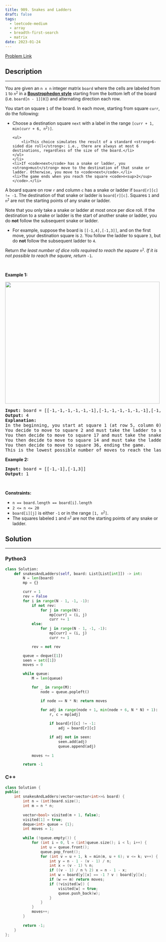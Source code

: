 ```yaml
---
title: 909. Snakes and Ladders
draft: false
tags: 
  - leetcode-medium
  - array
  - breadth-first-search
  - matrix
date: 2023-01-24
---
```


[Problem Link](https://leetcode.com/problems/snakes-and-ladders/)

## Description

---
<p>You are given an <code>n x n</code> integer matrix <code>board</code> where the cells are labeled from <code>1</code> to <code>n<sup>2</sup></code> in a <a href="https://en.wikipedia.org/wiki/Boustrophedon" target="_blank"><strong>Boustrophedon style</strong></a> starting from the bottom left of the board (i.e. <code>board[n - 1][0]</code>) and alternating direction each row.</p>

<p>You start on square <code>1</code> of the board. In each move, starting from square <code>curr</code>, do the following:</p>

<ul>
	<li>Choose a destination square <code>next</code> with a label in the range <code>[curr + 1, min(curr + 6, n<sup>2</sup>)]</code>.

	<ul>
		<li>This choice simulates the result of a standard <strong>6-sided die roll</strong>: i.e., there are always at most 6 destinations, regardless of the size of the board.</li>
	</ul>
	</li>
	<li>If <code>next</code> has a snake or ladder, you <strong>must</strong> move to the destination of that snake or ladder. Otherwise, you move to <code>next</code>.</li>
	<li>The game ends when you reach the square <code>n<sup>2</sup></code>.</li>
</ul>

<p>A board square on row <code>r</code> and column <code>c</code> has a snake or ladder if <code>board[r][c] != -1</code>. The destination of that snake or ladder is <code>board[r][c]</code>. Squares <code>1</code> and <code>n<sup>2</sup></code> are not the starting points of any snake or ladder.</p>

<p>Note that you only take a snake or ladder at most once per dice roll. If the destination to a snake or ladder is the start of another snake or ladder, you do <strong>not</strong> follow the subsequent&nbsp;snake or ladder.</p>

<ul>
	<li>For example, suppose the board is <code>[[-1,4],[-1,3]]</code>, and on the first move, your destination square is <code>2</code>. You follow the ladder to square <code>3</code>, but do <strong>not</strong> follow the subsequent ladder to <code>4</code>.</li>
</ul>

<p>Return <em>the least number of dice rolls required to reach the square </em><code>n<sup>2</sup></code><em>. If it is not possible to reach the square, return </em><code>-1</code>.</p>

<p>&nbsp;</p>
<p><strong class="example">Example 1:</strong></p>
<img alt="" src="https://assets.leetcode.com/uploads/2018/09/23/snakes.png" style="width: 500px; height: 394px;" />
<pre>
<strong>Input:</strong> board = [[-1,-1,-1,-1,-1,-1],[-1,-1,-1,-1,-1,-1],[-1,-1,-1,-1,-1,-1],[-1,35,-1,-1,13,-1],[-1,-1,-1,-1,-1,-1],[-1,15,-1,-1,-1,-1]]
<strong>Output:</strong> 4
<strong>Explanation:</strong> 
In the beginning, you start at square 1 (at row 5, column 0).
You decide to move to square 2 and must take the ladder to square 15.
You then decide to move to square 17 and must take the snake to square 13.
You then decide to move to square 14 and must take the ladder to square 35.
You then decide to move to square 36, ending the game.
This is the lowest possible number of moves to reach the last square, so return 4.
</pre>

<p><strong class="example">Example 2:</strong></p>

<pre>
<strong>Input:</strong> board = [[-1,-1],[-1,3]]
<strong>Output:</strong> 1
</pre>

<p>&nbsp;</p>
<p><strong>Constraints:</strong></p>

<ul>
	<li><code>n == board.length == board[i].length</code></li>
	<li><code>2 &lt;= n &lt;= 20</code></li>
	<li><code>board[i][j]</code> is either <code>-1</code> or in the range <code>[1, n<sup>2</sup>]</code>.</li>
	<li>The squares labeled <code>1</code> and <code>n<sup>2</sup></code> are not the starting points of any snake or ladder.</li>
</ul>


## Solution

---
### Python3
``` py title='snakes-and-ladders'
class Solution:
    def snakesAndLadders(self, board: List[List[int]]) -> int:
        N = len(board)
        mp = {}

        curr = 1
        rev = False
        for i in range(N - 1, -1, -1):
            if not rev:
                for j in range(N):
                    mp[curr] = (i, j)
                    curr += 1
            else:
                for j in range(N - 1, -1, -1):
                    mp[curr] = (i, j)
                    curr += 1

            rev = not rev

        queue = deque([1])
        seen = set([1])
        moves = 0

        while queue:
            M = len(queue)

            for _ in range(M):
                node = queue.popleft()

                if node == N * N: return moves

                for adj in range(node + 1, min(node + 6, N * N) + 1):
                    r, c = mp[adj]
                    
                    if board[r][c] != -1:
                        adj = board[r][c]

                    if adj not in seen:
                        seen.add(adj)
                        queue.append(adj)
            
            moves += 1

        return -1
```
### C++
``` cpp title='snakes-and-ladders'
class Solution {
public:
    int snakesAndLadders(vector<vector<int>>& board) {
        int n = (int)board.size();
        int m = n * n;
        
        vector<bool> visited(m + 1, false);
        visited[1] = true;
        deque<int> queue = {1};
        int moves = 1;
        
        while (!queue.empty()) {
            for (int i = 0, l = (int)queue.size(); i < l; i++) {
                int u = queue.front();
                queue.pop_front();
                for (int v = u + 1, k = min(m, u + 6); v <= k; v++) {
                    int y = n - 1 - (v - 1) / n;
                    int x = (v - 1) % n;
                    if ((v - 1) / n % 2) x = n - 1 - x;
                    int w = board[y][x] == -1 ? v : board[y][x];
                    if (w == m) return moves;
                    if (!visited[w]) {
                        visited[w] = true;
                        queue.push_back(w);
                    }
                }
            }
            moves++;
        }
        
        return -1;
    }
};
```

